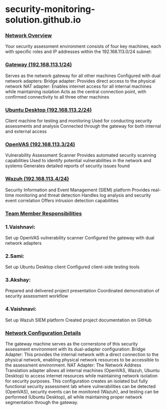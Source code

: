 # security-monitoring-solution.github.io

### <ins> Network Overview </ins>
Your security assessment environment consists of four key machines, each with specific roles and IP addresses within the 192.168.113.0/24 subnet:
### <ins> Gateway (192.168.113.1/24) </ins>
Serves as the network gateway for all other machines
Configured with dual network adapters:
Bridge adapter: Provides direct access to the physical network
NAT adapter: Enables internet access for all internal machines while maintaining isolation
Acts as the central connection point, with confirmed connectivity to all three other machines
### <ins> Ubuntu Desktop (192.168.113.2/24) </ins>
Client machine for testing and monitoring
Used for conducting security assessments and analysis
Connected through the gateway for both internal and external access
### <ins> OpenVAS (192.168.113.3/24) </ins>
Vulnerability Assessment Scanner
Provides automated security scanning capabilities
Used to identify potential vulnerabilities in the network and systems
Generates detailed reports of security issues found
### <ins> Wazuh (192.168.113.4/24) </ins>
Security Information and Event Management (SIEM) platform
Provides real-time monitoring and threat detection
Handles log analysis and security event correlation
Offers intrusion detection capabilities
### <ins> Team Member Responsibilities </ins>
### 1.Vaishnavi:
Set up OpenVAS vulnerability scanner
Configured the gateway with dual network adapters
### 2.Sami:
Set up Ubuntu Desktop client
Configured client-side testing tools
### 3.Akshay:
Prepared and delivered project presentation
Coordinated demonstration of security assessment workflow
### 4.Vaishnavi:
Set up Wazuh SIEM platform
Created project documentation on GitHub
### <ins> Network Configuration Details </ins>
The gateway machine serves as the cornerstone of this security assessment environment with its dual-adapter configuration:
Bridge Adapter: This provides the internal network with a direct connection to the physical network, enabling physical network resources to be accessible to the assessment environment.
NAT Adapter: The Network Address Translation adapter allows all internal machines (OpenVAS, Wazuh, Ubuntu Desktop) to access internet resources while maintaining network isolation for security purposes.
This configuration creates an isolated but fully functional security assessment lab where vulnerabilities can be detected (OpenVAS), security events can be monitored (Wazuh), and testing can be performed (Ubuntu Desktop), all while maintaining proper network segmentation through the gateway.
